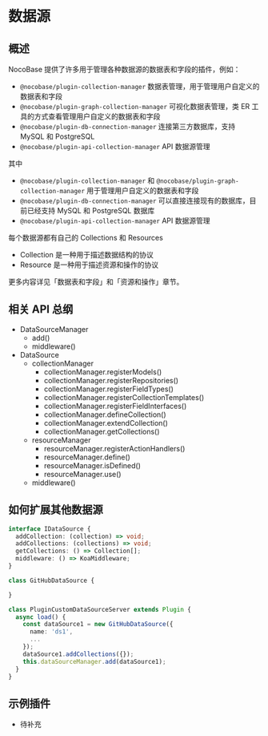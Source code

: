 # 数据源

## 概述

NocoBase 提供了许多用于管理各种数据源的数据表和字段的插件，例如：

- `@nocobase/plugin-collection-manager` 数据表管理，用于管理用户自定义的数据表和字段
- `@nocobase/plugin-graph-collection-manager` 可视化数据表管理，类 ER 工具的方式查看管理用户自定义的数据表和字段
- `@nocobase/plugin-db-connection-manager` 连接第三方数据库，支持 MySQL 和 PostgreSQL
- `@nocobase/plugin-api-collection-manager` API 数据源管理

其中

- `@nocobase/plugin-collection-manager` 和 `@nocobase/plugin-graph-collection-manager` 用于管理用户自定义的数据表和字段
- `@nocobase/plugin-db-connection-manager` 可以直接连接现有的数据库，目前已经支持 MySQL 和 PostgreSQL 数据库
- `@nocobase/plugin-api-collection-manager` API 数据源管理

每个数据源都有自己的 Collections 和 Resources

- Collection 是一种用于描述数据结构的协议
- Resource 是一种用于描述资源和操作的协议

更多内容详见「数据表和字段」和「资源和操作」章节。

## 相关 API 总纲

- DataSourceManager
  - add()
  - middleware()
- DataSource
  - collectionManager
    - collectionManager.registerModels()
    - collectionManager.registerRepositories()
    - collectionManager.registerFieldTypes()
    - collectionManager.registerCollectionTemplates()
    - collectionManager.registerFieldInterfaces()
    - collectionManager.defineCollection()
    - collectionManager.extendCollection()
    - collectionManager.getCollections()
  - resourceManager
    - resourceManager.registerActionHandlers()
    - resourceManager.define()
    - resourceManager.isDefined()
    - resourceManager.use()
  - middleware()

## 如何扩展其他数据源

```ts
interface IDataSource {
  addCollection: (collection) => void;
  addCollections: (collections) => void;
  getCollections: () => Collection[];
  middleware: () => KoaMiddleware;
}

class GitHubDataSource {

}

class PluginCustomDataSourceServer extends Plugin {
  async load() {
    const dataSource1 = new GitHubDataSource({
      name: 'ds1',
      ...
    });
    dataSource1.addCollections({});
    this.dataSourceManager.add(dataSource1);
  }
}
```

## 示例插件

- 待补充